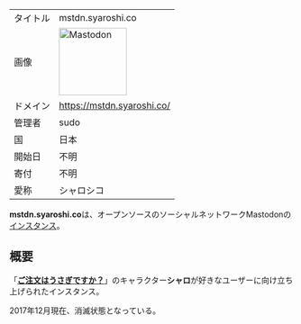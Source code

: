 <div>

|          |                                                                                                                                                                                                                                                                                                        |
|----------|--------------------------------------------------------------------------------------------------------------------------------------------------------------------------------------------------------------------------------------------------------------------------------------------------------|
| タイトル | mstdn.syaroshi.co                                                                                                                                                                                                                                                                                      |
| 画像     | [<img src="/images/thumb/0/00/Mastodon_logo.png/120px-Mastodon_logo.png" srcset="/images/thumb/0/00/Mastodon_logo.png/180px-Mastodon_logo.png 1.5x, /images/0/00/Mastodon_logo.png 2x" width="120" height="120" alt="Mastodon" />](/%E3%83%95%E3%82%A1%E3%82%A4%E3%83%AB:Mastodon_logo.png "Mastodon") |
| ドメイン | <a href="https://mstdn.syaroshi.co/" rel="nofollow">https://mstdn.syaroshi.co/</a>                                                                                                                                                                                                                     |
| 管理者   | sudo                                                                                                                                                                                                                                                                                                   |
| 国       | 日本                                                                                                                                                                                                                                                                                                   |
| 開始日   | 不明                                                                                                                                                                                                                                                                                                   |
| 寄付     | 不明                                                                                                                                                                                                                                                                                                   |
| 愛称     | シャロシコ                                                                                                                                                                                                                                                                                             |

**mstdn.syaroshi.co**は、オープンソースのソーシャルネットワークMastodonの[インスタンス](/%E3%82%A4%E3%83%B3%E3%82%B9%E3%82%BF%E3%83%B3%E3%82%B9 "インスタンス")。

## 概要

「**[ご注文はうさぎですか？](https://ja.wikipedia.org/wiki/ja:%E3%81%94%E6%B3%A8%E6%96%87%E3%81%AF%E3%81%86%E3%81%95%E3%81%8E%E3%81%A7%E3%81%99%E3%81%8B%3F "wikipedia:ja:ご注文はうさぎですか?")**」のキャラクター**シャロ**が好きなユーザーに向け立ち上げられたインスタンス。

2017年12月現在、消滅状態となっている。

</div>
